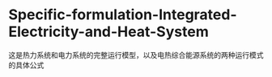 # Specific-formulation-Integrated-Electricity-and-Heat-System
这是热力系统和电力系统的完整运行模型，以及电热综合能源系统的两种运行模式的具体公式
